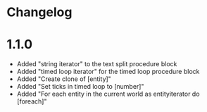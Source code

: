 # Changelog
# 1.1.0
- Added "string iterator" to the text split procedure block
- Added "timed loop iterator" for the timed loop procedure block
- Added "Create clone of [entity]"
- Added "Set ticks in timed loop to [number]"
- Added "For each entity in the current world as entityiterator do [foreach]"
